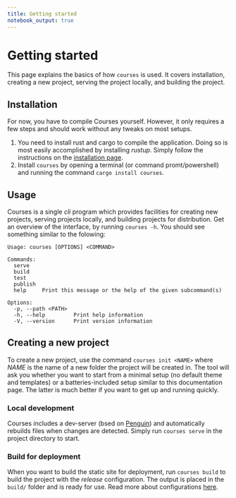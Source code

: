 ```yaml
---
title: Getting started
notebook_output: true
---
```


# Getting started
This page explains the basics of how `courses` is used. It covers installation, creating a new project, serving the project locally, and building the project.

## Installation
For now, you have to compile Courses yourself. However, it only requires a few steps and should work without any tweaks on most setups.



1. You need to install rust and cargo to compile the application. Doing so is most easily accomplished by installing *rustup*. Simply follow the instructions on the [installation page](https://rustup.rs/).
2. Install `courses` by opening a terminal (or command promt/powershell) and running the command `cargo install courses`.


## Usage
Courses is a single *cli* program which provides facilities for creating new projects, serving projects locally, and building projects for distribution. Get an overview of the interface, by running `courses -h`. You should see something similar to the folowing:

```text
Usage: courses [OPTIONS] <COMMAND>

Commands:
  serve    
  build    
  test     
  publish  
  help     Print this message or the help of the given subcommand(s)

Options:
  -p, --path <PATH>  
  -h, --help         Print help information
  -V, --version      Print version information
```

## Creating a new project
To create a new project, use the command `courses init <NAME>` where *NAME* is the name of a new folder the project will be created in. The tool will ask you whether you want to start from a minimal setup (no default theme and templates) or a batteries-included setup similar to this documentation page. The latter is much better if you want to get up and running quickly.

### Local development
Courses includes a dev-server (bsed on [Penguin](https://crates.io/crates/penguin/0.1.7)) and automatically rebuilds files when changes are detected. Simply run `courses serve` in the project directory to start.

### Build for deployment
When you want to build the static site for deployment, run `courses build` to build the project with the *release* configuration. The output is placed in the `build/` folder and is ready for use. Read more about configurations [here](/courses/documentation/02_project_organisation).